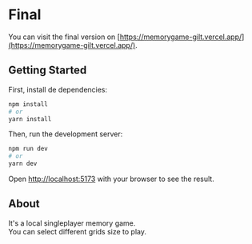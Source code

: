 # Final

You can visit the final version on [https://memorygame-gilt.vercel.app/](https://memorygame-gilt.vercel.app/).  

## Getting Started

First, install de dependencies:

```bash
npm install
# or
yarn install
```

Then, run the development server:

```bash
npm run dev
# or
yarn dev
```

Open [http://localhost:5173](http://localhost:5173) with your browser to see the result.

## About
It's a local singleplayer memory game.  
You can select different grids size to play.  
